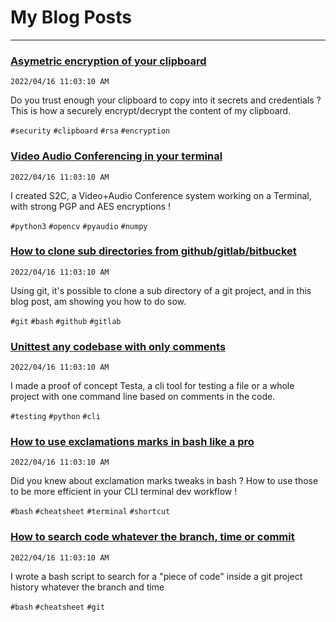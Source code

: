 # My Blog Posts
----------------

### [Asymetric encryption of your clipboard](/blogs/asymetric-encryption-of-your-clipboard)
`2022/04/16 11:03:10 AM`

Do you trust enough your clipboard to copy into it secrets and credentials ?
This is how a securely encrypt/decrypt the content of my clipboard.

`#security` `#clipboard` `#rsa` `#encryption`

### [Video Audio Conferencing in your terminal](/blogs/video-audio-conferencing-in-your-terminal)
`2022/04/16 11:03:10 AM`

I created S2C, a Video+Audio Conference system working on a Terminal, with strong PGP and AES encryptions !

`#python3` `#opencv` `#pyaudio` `#numpy`

### [How to clone sub directories from github/gitlab/bitbucket](/blogs/how-to-clone-sub-directory-from-a-served-git-repository)
`2022/04/16 11:03:10 AM`

Using git, it's possible to clone a sub directory of a git project, and in this blog post, am showing you how to do sow.

`#git` `#bash` `#github` `#gitlab`

### [Unittest any codebase with only comments](/blogs/unittest-any-codebase-with-comments)
`2022/04/16 11:03:10 AM`

I made a proof of concept Testa, a cli tool for testing a file or a whole project with one command line based on comments in the code.

`#testing` `#python` `#cli`

### [How to use exclamations marks in bash like a pro](/blogs/how-to-use-exclamations-marks-in-bash-like-a-pro)
`2022/04/16 11:03:10 AM`

Did you knew about exclamation marks tweaks in bash ?
How to use those to be more efficient in your CLI terminal dev workflow !

`#bash` `#cheatsheet` `#terminal` `#shortcut`


### [How to search code whatever the branch, time or commit](/blogs/how-to-search-for-code-whatever-branch-time-or-commit)
`2022/04/16 11:03:10 AM`

I wrote a bash script to search for a "piece of code" inside a git project history whatever the branch and time

`#bash` `#cheatsheet` `#git`
